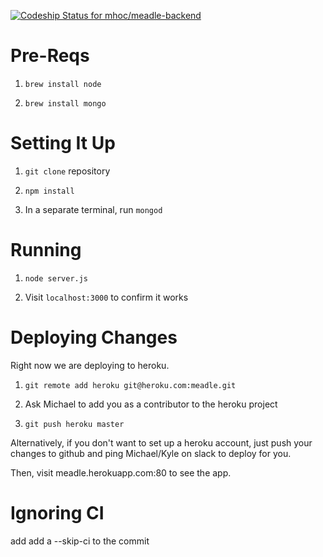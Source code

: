 
[ ![Codeship Status for mhoc/meadle-backend](https://codeship.io/projects/f085b1d0-1e04-0132-d672-1642395b3d51/status)](https://codeship.io/projects/35479)

Pre-Reqs
========

1. `brew install node`

2. `brew install mongo`


Setting It Up
=============

1. `git clone` repository

2. `npm install`

3. In a separate terminal, run `mongod`


Running
=======

1. `node server.js`

2. Visit `localhost:3000` to confirm it works


Deploying Changes
=================

Right now we are deploying to heroku.

1. `git remote add heroku git@heroku.com:meadle.git`

2. Ask Michael to add you as a contributor to the heroku project

3. `git push heroku master`

Alternatively, if you don't want to set up a heroku account, just push your changes to github and ping Michael/Kyle on slack to deploy for you.

Then, visit meadle.herokuapp.com:80 to see the app. 


Ignoring CI
=============

add add a --skip-ci to the commit 
